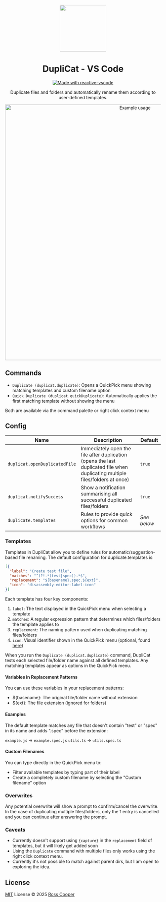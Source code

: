 <p align="center">
<img src="https://github.com/rcoopr/vscode-duplicat/blob/main/res/icon.png?raw=true" height="150">
</p>

<h1 align="center">DupliCat - VS Code</h1>

<p align="center">
<a href="https://kermanx.github.io/reactive-vscode/" target="__blank"><img src="https://img.shields.io/badge/made_with-reactive--vscode-%23eee?style=flat"  alt="Made with reactive-vscode" /></a>
</p>

<p align="center">
Duplicate files and folders and automatically rename them according to user-defined templates.
</p>

<p align="center">
<img width="825" alt="Example usage" src="https://github.com/rcoopr/vscode-duplicat/blob/main/res/example.png?raw=true">
</p>

## Commands

- `Duplicate (duplicat.duplicate)`: Opens a QuickPick menu showing matching templates and custom filename option
- `Quick Duplicate (duplicat.quickDuplicate)`: Automatically applies the first matching template without showing the menu

Both are available via the command palette or right click context menu

## Config

| Name                          | Description                                                                                                                  | Default     |
| ----------------------------- | ---------------------------------------------------------------------------------------------------------------------------- | ----------- |
| `duplicat.openDuplicatedFile` | Immediately open the file after duplication (opens the last duplicated file when duplicating multiple files/folders at once) | `true`      |
| `duplicat.notifySuccess`      | Show a notification summarising all successful duplicated files/folders                                                      | `true`      |
| `duplicate.templates`         | Rules to provide quick options for common workflows                                                                          | _See below_ |

### Templates

Templates in DupliCat allow you to define rules for automatic/suggestion-based file renaming. The default configuration for duplicate.templates is:

```json
[{
  "label": "Create test file",
  "matches": "^(?!.*(test|spec)).*$",
  "replacement": "${basename}.spec.${ext}",
  "icon": "disassembly-editor-label-icon"
}]
```

Each template has four key components:

1. `label`: The text displayed in the QuickPick menu when selecting a template
2. `matches`: A regular expression pattern that determines which files/folders the template applies to
3. `replacement`: The naming pattern used when duplicating matching files/folders
4. `icon`: Visual identifier shown in the QuickPick menu (optional, found [here](https://code.visualstudio.com/api/references/icons-in-labels#icon-listing))

When you run the `Duplicate (duplicat.duplicate)` command, DupliCat tests each selected file/folder name against all defined templates. Any matching templates appear as options in the QuickPick menu.

#### Variables in Replacement Patterns

You can use these variables in your replacement patterns:

- ${basename}: The original file/folder name without extension
- ${ext}: The file extension (ignored for folders)

#### Examples

The default template matches any file that doesn't contain "test" or "spec" in its name and adds ".spec" before the extension:

`example.js` → `example.spec.js`
`utils.ts` → `utils.spec.ts`

#### Custom Filenames

You can type directly in the QuickPick menu to:

- Filter available templates by typing part of their label
- Create a completely custom filename by selecting the "Custom filename" option

### Overwrites

Any potential overwrite will show a prompt to confirm/cancel the overwrite. In the case of duplicating multiple files/folders, only the 1 entry is cancelled and you can continue after answering the prompt.

### Caveats

- Currently doesn't support using `{capture}` in the `replacement` field of templates, but it will likely get added soon
- Using the `Duplicate` command with multiple files only works using the right click context menu.
- Currently it's not possible to match against parent dirs, but I am open to exploring the idea.

## License

[MIT](./LICENSE) License © 2025 [Ross Cooper](https://github.com/rcoopr)
